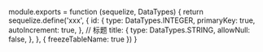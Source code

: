 module.exports = function (sequelize, DataTypes) {
  return sequelize.define('xxx', {
		id: {
			type: DataTypes.INTEGER,
			primaryKey: true,
			autoIncrement: true,
		},
		// 标题
		title: {
			type: DataTypes.STRING,
			allowNull: false,
		},
	}, {
		freezeTableName: true
	})
}
